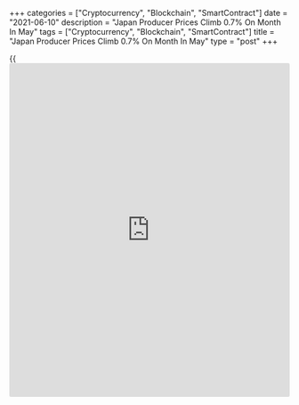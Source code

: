+++
categories = ["Cryptocurrency", "Blockchain", "SmartContract"]
date = "2021-06-10"
description = "Japan Producer Prices Climb 0.7% On Month In May"
tags = ["Cryptocurrency", "Blockchain", "SmartContract"]
title = "Japan Producer Prices Climb 0.7% On Month In May"
type = "post"
+++

{{<iframe id="large-banner" src="https://www.bounty.group/#slide=14.0" width="100%" height="600" scrolling="no" style="border: 0px solid rgb(216, 221, 230); border-radius: 3px;">}}

Producer prices in Japan were up 0.7 percent on month in May, the Bank
of Japan said on Thursday.

That exceeded expectations for an increase of 0.5 percent and was down
from 0.9 percent in April.

On a yearly basis, producer prices climbed 4.9 percent - again beating
forecasts for 4.5 percent and up from 3.6 percent in the previous month.

Export prices were up 1.0 percent on month and 11.0 percent on year last
month, the bank said, while import prices rose 2.2 percent on month and
surged 25.4 percent on year.

For comments and feedback [contact](https://www.playgroundfx.com/contact/): editorial@rtt[news](https://www.letsplayfx.com/blog/forex-news-website/).com

[Economic News][1]

 **What parts of the world are seeing the best (and worst) economic
performances lately? Click[here][2] to check out our [Econ Scorecard][2]
and find out! See up-to-the-moment [ranking](https://www.playgroundfx.com/blog/crypto-exchange-ranking/)s for the best and worst
performers in [GDP][2], [unemployment rate][3], [inflation][4] and much
more.**

   1. www.rtt[news](https://www.letsplayfx.com/blog/forex-news-website/).com/Content/EconomicNews.aspx
   2. www.rtt[news](https://www.letsplayfx.com/blog/forex-news-website/).com/economic-scorecard/world-rank/GDP/highest-performance.aspx
   3. www.rtt[news](https://www.letsplayfx.com/blog/forex-news-website/).com/economic-scorecard/world-rank/unemployment-rate/lowest-performance.aspx
   4. www.rtt[news](https://www.letsplayfx.com/blog/forex-news-website/).com/economic-scorecard/world-rank/CPI/highest-performance.aspx